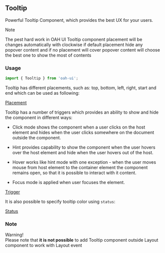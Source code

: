 ## Tooltip

Powerful Tooltip Component, which provides the best UX for your users.

<div class="note note-info">
  <div class="note-title">Note</div>
  <div class="note-body">
    <p>
      The pest hard work in OAH UI Tooltip component placement will be changes
      automatically with clockwise if default placement hide any popover content
      and if no placement will cover popover content will choose the best one to
      show the most of contents
    </p>
  </div>
</div>

### Usage

```js
import { Tooltip } from 'oah-ui';
```

Tooltip has different placements, such as: top, bottom, left, right, start and end which can be used as following:

[Placement](demo://Placement.tsx)

Tooltip has a number of triggers which provides an ability to show and hide the component in different ways:

- Click mode shows the component when a user clicks on the host element and hides when the user clicks somewhere on the document outside the component.

- Hint provides capability to show the component when the user hovers over the host element and hide when the user hovers out of the host.

- Hover works like hint mode with one exception - when the user moves mouse from host element to the container element the component remains open, so that it is possible to interact with it content.

- Focus mode is applied when user focuses the element.

[Trigger](demo://Trigger.tsx)

It is also possible to specify tooltip color using `status`:

[Status](demo://Status.tsx)

### Note

<div class="note note-warning">
  <div class="note-title">Warning!</div>
  <div class="note-body">
    Please note that <strong>it is not possible</strong> to add Tooltip
    component outside Layout component to work with Layout event
  </div>
</div>
